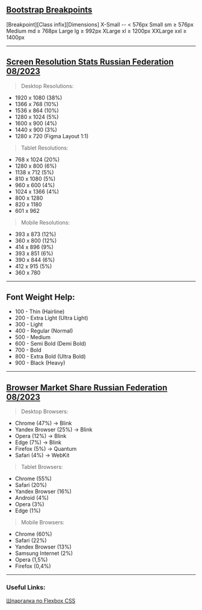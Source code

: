<a href="https://getbootstrap.com/docs/5.0/layout/breakpoints/">
  <h2>Bootstrap Breakpoints</h2>
</a>

[Breakpoint][Class infix][Dimensions]
  X-Small        --        < 576px
  Small          sm        ≥ 576px
  Medium         md        ≥ 768px
  Large          lg        ≥ 992px
  XLarge         xl        ≥ 1200px
  XXLarge        xxl       ≥ 1400px        

<hr>

<a href="https://gs.statcounter.com/screen-resolution-stats/desktop/russian-federation">
  <h2>Screen Resolution Stats Russian Federation 08/2023</h2>
</a>

>Desktop Resolutions: 
* 1920 x 1080 (38%)
* 1366 x 768  (10%)
* 1536 x 864  (10%)
* 1280 x 1024 (5%)
* 1600 x 900  (4%)
* 1440 x 900  (3%)
* 1280 x 720 (Figma Layout 1:1)

>Tablet Resolutions:
* 768  x 1024 (20%)
* 1280 x 800  (6%)
* 1138 x 712  (5%)
* 810  x 1080 (5%)
* 960  x 600  (4%)
* 1024 x 1366 (4%)
* 800  x 1280
* 820  x 1180
* 601  x 962

>Mobile Resolutions:
* 393  x 873  (12%)
* 360  x 800  (12%)
* 414  x 896  (9%)
* 393  x 851  (6%)
* 390  x 844  (6%)
* 412  x 915  (5%)
* 360  x 780

<hr>

<h2>Font Weight Help:</h2>

*  100 - Thin (Hairline)
*  200 - Extra Light (Ultra Light)
*  300 - Light
*  400 - Regular (Normal)
*  500 - Medium
*  600 - Semi Bold (Demi Bold)
*  700 - Bold
*  800 - Extra Bold (Ultra Bold)
*  900 - Black (Heavy)

<hr>

<a href="https://gs.statcounter.com/browser-market-share/desktop/russian-federation">
  <h2>Browser Market Share Russian Federation 08/2023</h2>
</a>

>Desktop Browsers:
* Chrome           (47%) -> Blink
* Yandex Browser   (25%) -> Blink
* Opera            (12%) -> Blink
* Edge             (7%)  -> Blink
* Firefox          (5%)  -> Quantum
* Safari           (4%)  -> WebKit

>Tablet Browsers:
* Chrome           (55%)
* Safari           (20%)
* Yandex Browser   (16%)
* Android          (4%)
* Opera            (3%)
* Edge             (1%)

>Mobile Browsers:
* Chrome           (60%)
* Safari           (22%)
* Yandex Browser   (13%)
* Samsung Internet (2%)
* Opera            (1,5%)
* Firefox          (0,4%)

<hr>

<h3>Useful Links:</h3>

<a href="https://tpverstak.ru/flex-cheatsheet/">Шпаргалка по Flexbox CSS</a>